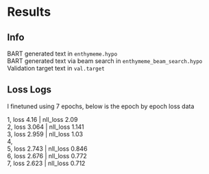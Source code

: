 # Results

## Info
BART generated text in `enthymeme.hypo` <br>
BART generated text via beam search in `enthymeme_beam_search.hypo` <br>
Validation target text in `val.target`

## Loss Logs
I finetuned using 7 epochs, below is the epoch by epoch loss data <br>

1, loss 4.16 | nll_loss 2.09 <br>
2, loss 3.064 | nll_loss 1.141 <br>
3, loss 2.959 | nll_loss 1.03 <br>
4, <br>
5, loss 2.743 | nll_loss 0.846 <br>
6, loss 2.676 | nll_loss 0.772 <br>
7, loss 2.623 | nll_loss 0.712<br>